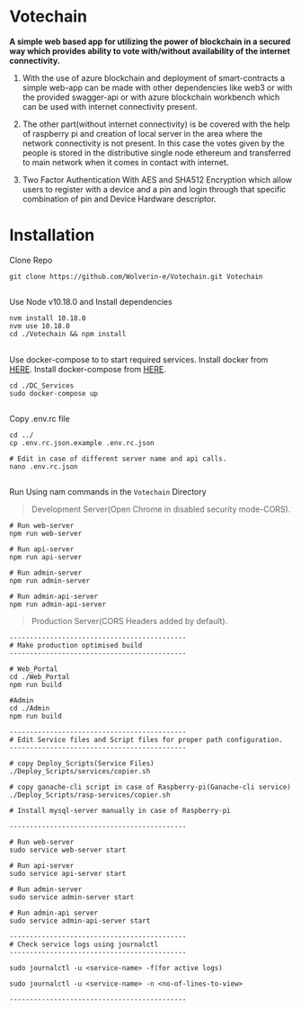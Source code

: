 
# Votechain
**A simple web based app for utilizing the power of blockchain  in a secured way which provides ability to vote with/without availability of the internet connectivity.**

 1. With the use of azure blockchain and deployment of smart-contracts a simple web-app can be made with other dependencies like web3 or with the provided swagger-api or with azure blockchain workbench which can be used with internet connectivity present.

 2. The other part(without internet connectivity) is be covered with the help of raspberry pi and creation of local server in the area where the network connectivity is not present. In this case  the votes given by the people is stored in the distributive single node ethereum and transferred to main network when it comes in contact with internet.

 3. Two Factor Authentication With AES and SHA512 Encryption which allow users to register with a device and a pin and login through that specific combination of pin and Device Hardware descriptor.
# Installation

Clone Repo

    git clone https://github.com/Wolverin-e/Votechain.git Votechain
##
Use Node v10.18.0 and Install dependencies

    nvm install 10.18.0
    nvm use 10.18.0
    cd ./Votechain && npm install
##
Use docker-compose to to start required services.
Install docker from [HERE](https://docs.docker.com/install/linux/docker-ce/ubuntu/).
Install docker-compose from [HERE](https://docs.docker.com/compose/install/).

	cd ./DC_Services
	sudo docker-compose up
##
Copy .env.rc file 

	cd ../
	cp .env.rc.json.example .env.rc.json
	
	# Edit in case of different server name and api calls.
	nano .env.rc.json
##
Run Using nam commands in the `Votechain` Directory
>Development Server(Open Chrome in disabled security mode-CORS).

    # Run web-server
    npm run web-server
    
    # Run api-server
    npm run api-server

	# Run admin-server
	npm run admin-server

	# Run admin-api-server
	npm run admin-api-server

>Production Server(CORS Headers added by default).

	--------------------------------------------
	# Make production optimised build
	--------------------------------------------
	
	# Web_Portal
	cd ./Web_Portal
	npm run build
	
	#Admin
	cd ./Admin
	npm run build
	
	--------------------------------------------
	# Edit Service files and Script files for proper path configuration.
	--------------------------------------------
	
	# copy Deploy_Scripts(Service Files)
	./Deploy_Scripts/services/copier.sh

	# copy ganache-cli script in case of Raspberry-pi(Ganache-cli service)
	./Deploy_Scripts/rasp-services/copier.sh
	
	# Install mysql-server manually in case of Raspberry-pi
	
	--------------------------------------------

	# Run web-server
	sudo service web-server start

	# Run api-server
	sudo service api-server start

	# Run admin-server
	sudo service admin-server start
	
	# Run admin-api server
	sudo service admin-api-server start
	
	--------------------------------------------
	# Check service logs using journalctl
	--------------------------------------------
	
	sudo journalctl -u <service-name> -f(for active logs)
	
	sudo journalctl -u <service-name> -n <no-of-lines-to-view>
	
	--------------------------------------------
